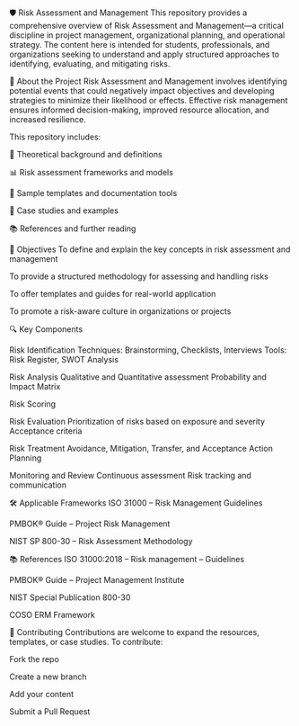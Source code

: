 🛡️ Risk Assessment and Management This repository provides a comprehensive overview of Risk Assessment and Management—a critical discipline in project management, organizational planning, and operational strategy. The content here is intended for students, professionals, and organizations seeking to understand and apply structured approaches to identifying, evaluating, and mitigating risks.

📘 About the Project Risk Assessment and Management involves identifying potential events that could negatively impact objectives and developing strategies to minimize their likelihood or effects. Effective risk management ensures informed decision-making, improved resource allocation, and increased resilience.

This repository includes:

📄 Theoretical background and definitions

📊 Risk assessment frameworks and models

📁 Sample templates and documentation tools

🧩 Case studies and examples

📚 References and further reading

🧭 Objectives To define and explain the key concepts in risk assessment and management

To provide a structured methodology for assessing and handling risks

To offer templates and guides for real-world application

To promote a risk-aware culture in organizations or projects

🔍 Key Components

Risk Identification Techniques: Brainstorming, Checklists, Interviews
Tools: Risk Register, SWOT Analysis

Risk Analysis Qualitative and Quantitative assessment
Probability and Impact Matrix

Risk Scoring

Risk Evaluation Prioritization of risks based on exposure and severity
Acceptance criteria

Risk Treatment Avoidance, Mitigation, Transfer, and Acceptance
Action Planning

Monitoring and Review Continuous assessment
Risk tracking and communication

🛠️ Applicable Frameworks ISO 31000 – Risk Management Guidelines

PMBOK® Guide – Project Risk Management

NIST SP 800-30 – Risk Assessment Methodology

📚 References ISO 31000:2018 – Risk management – Guidelines

PMBOK® Guide – Project Management Institute

NIST Special Publication 800-30

COSO ERM Framework

🤝 Contributing Contributions are welcome to expand the resources, templates, or case studies. To contribute:

Fork the repo

Create a new branch

Add your content

Submit a Pull Request
